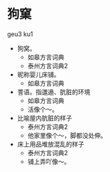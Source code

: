 # 狗窠
geu3 ku1
+ 狗窝。
  * 如皋方言词典
  * 泰州方言词典2
+ 昵称婴儿床铺。
  * 如皋方言词典
+ 詈语。指邋遢、肮脏的环境
  * 如皋方言词典
  - 活像个～。
+ 比喻屋内肮脏的样子
  * 泰州方言词典2
  - 他家里像个～，脚都没处伸。
+ 床上用品堆放混乱的样子
  * 泰州方言词典2
  - 铺上弄吖像～。
